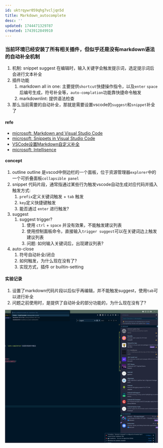 ```yaml
---
id: uktrqywr059qhg7vcljqn5d
title: Markdown_autocomplete
desc: ''
updated: 1744471329787
created: 1743912849910
---
```


### 当前环境已经安装了所有相关插件，但似乎还是没有markdown语法的自动补全机制

1. 机制: snippet suggest 在编辑时，输入关键字会触发提示词，选定提示词后会进行文本补全
2. 插件功能
   1. markdown all in one: 主要提供`shortcut`快捷操作指令，以及`enter` `space` 后编号生成，符号补全等，`auto-complation`功能靠快捷命令触发
   2. markdownlint: 提供语法检查
3. 那么当前需要的自动补全，那就是需要设置vscode的`suggest`和`snippet`补全了

#### refe

- [microsoft: Markdown and Visual Studio Code](https://code.visualstudio.com/docs/languages/markdown)
- [microsoft: Snippets in Visual Studio Code](https://code.visualstudio.com/docs/editing/userdefinedsnippets)
- [VSCode设置Markdown自定义补全](https://juejin.cn/post/6844904089680085006)
- [microsoft: Intellisence](https://code.visualstudio.com/docs/editing/intellisense)

#### concept

1. outline
   outline 是vscod中侧边栏的一个面板，位于资源管理器`explorer`中的一个可折叠面板`collapsible panel`
2. snippet
   代码片段，通常指通过某些行为触发vscode自动生成对应代码并插入
   触发方式:
   1. `prefix`定义关键词触发 + `tab` 触发
   2. `key`定义快捷键触发
   3. 能否通过 `enter` 进行触发?
3. suggest
   1. suggest trigger?
      1. 使用 `ctrl` + `space` 并没有效果，不能触发建议列表
      2. 使用控制面板命令，直接输入`trigger suggest`可以在关键词边上触发建议列表
      3. 问题: 如何输入关键词后，出现建议列表?
4. auto-close
   1. 符号自动补全/闭合
   2. 如何触发，为什么现在没有了?
   3. 实现方式，插件 or builtin-setting

#### 实验记录

1. 设置了markdown代码片段以后似乎再编辑，并不能触发suggest，使用`tab`可以进行补全
2. 问题之前使用时，是提供了自动补全的部分功能的，为什么现在没有了?

![alt text](image-22.png)

